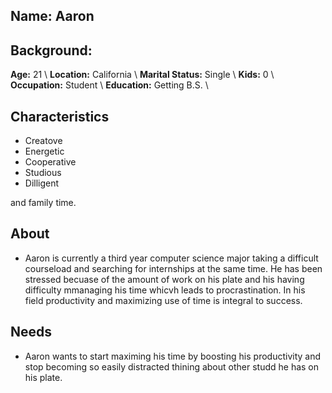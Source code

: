 
## Name: Aaron

## Background:
**Age:** 21 \ 
**Location:** California \ 
**Marital Status:** Single \ 
**Kids:** 0 \ 
**Occupation:** Student \ 
**Education:** Getting B.S. \

## Characteristics
* Creatove
* Energetic
* Cooperative
* Studious 
* Dilligent

and family time.

## About
 * Aaron is currently a third year computer science major taking a difficult courseload and searching for internships at the same time. He has been stressed becuase of the amount of work on his plate and his having difficulty mmanaging his time whicvh leads to procrastination. In his field productivity and maximizing use of time is integral to success.  
 
 ## Needs
* Aaron wants to start maximing his time by boosting his productivity and stop becoming so easily distracted thining about other studd he has on his plate. 
